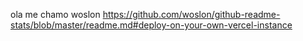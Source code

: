 ola me chamo woslon
https://github.com/woslon/github-readme-stats/blob/master/readme.md#deploy-on-your-own-vercel-instance

